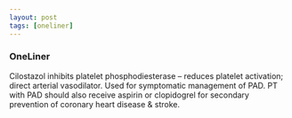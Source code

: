 ```yaml
---
layout: post
tags: [oneliner]
---
```



### OneLiner

Cilostazol inhibits platelet phosphodiesterase – reduces platelet activation; direct arterial vasodilator. Used for symptomatic management of PAD. PT with PAD should also receive aspirin or clopidogrel for secondary prevention of coronary heart disease & stroke.
